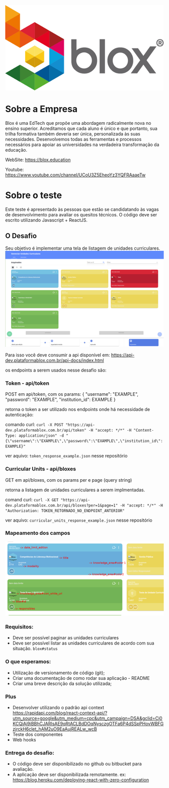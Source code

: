 ![Blox](logo_blox.png)

# Sobre a Empresa

Blox é uma EdTech que propõe uma abordagem radicalmente nova no ensino superior. Acreditamos que cada aluno é único e que portanto, sua trilha formativa também deveria ser única, personalizada às suas necessidades. Desenvolvemos todas as ferramentas e processos necessários para apoiar as universidades na verdadeira transformação da educação.

WebSite: https://blox.education

Youtube: https://www.youtube.com/channel/UCoU3Z5EheoYz3YQFRAaaeTw

# Sobre o teste

Este teste é apresentado às pessoas que estão se candidatando às vagas de desenvolvimento para avaliar os quesitos técnicos. 
O código deve ser escrito utilizando Javascript + ReactJS.

## O Desafio

Seu objetivo é implementar uma tela de listagem de unidades curriculares.
![Tela listagem de unidades curriculares](tela_listagem_unidades_curriculares.png)

Para isso você deve consumir a api disponível em:
https://api-dev.plataformablox.com.br/api-docs/index.html

os endpoints a serem usados nesse desafio são:

### Token - api/token

POST em api/token, com os params:
{
  "username": "EXAMPLE",
  "password": "EXAMPLE",
  "institution_id": EXAMPLE
}

retorna o token a ser utilizado nos endpoints onde há necessidade de autenticação:

comando curl:
`curl -X POST "https://api-dev.plataformablox.com.br/api/token" -H "accept: */*" -H "Content-Type: application/json" -d "{\"username\":\"EXAMPLE\",\"password\":\"EXAMPLE\",\"institution_id\":EXAMPLE}"`

ver aquivo: `token_response_example.json` nesse repositório

### Curricular Units - api/bloxes

GET em api/bloxes, com os params per e page (query string)

retorna a listagem de unidades curriculares a serem implmentadas.

comand curl:
`curl -X GET "https://api-dev.plataformablox.com.br/api/bloxes?per=1&page=1" -H "accept: */*" -H "Authorization: TOKEN_RETORNADO_NO_ENDPOINT_ANTERIOR"`

ver aquivo: `curricular_units_response_example.json` nesse repositório

### Mapeamento dos campos

![Sugestão de tela](fields.png)

### Requisitos: 

- Deve ser possível paginar as unidades curriculares
- Deve ser possível listar as unidades curriculares de acordo com sua situação. `blox#status`

### O que esperamos:

 - Utilização de versionamento de código (git);
 - Criar uma documentação de como rodar sua aplicação - README
 - Criar uma breve descrição da solução utilizada;

### Plus

 - Desenvolver utilizando o padrão api context https://rapidapi.com/blog/react-context-api/?utm_source=google&utm_medium=cpc&utm_campaign=DSA&gclid=Cj0KCQiAj9iBBhCJARIsAE9qRtACLBdDOqNysczgOTFa6P4dSSpPHovWBFGzjrckH6clet_hAM2uO9EaAujREALw_wcB
 - Teste dos componentes
 - Web hooks

### Entrega do desafio:

- O código deve ser disponibilizado no github ou bitbucket para avaliação.
- A aplicação deve ser disponibilizada remotamente. ex: https://blog.heroku.com/deploying-react-with-zero-configuration
